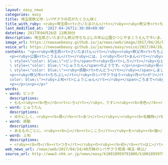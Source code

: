 ```yaml
---
layout: easy_news
categories: easy
title: 埼玉県秩父市-シバザクラの花がたくさん咲く
title_with_ruby: <ruby>埼玉県<rt>さいたまけん</rt></ruby><ruby>秩父市<rt>ちちぶし</rt></ruby>　シバザクラの<ruby>花<rt>はな</rt></ruby>がたくさん<ruby>咲<rt>さ</rt></ruby>く
last_modified_at: '2017-04-26T11:30:00+09:00'
datetime: 2017年04月26日 11時30分
description: 埼玉県さいたまけん秩父市ちちぶしの羊山公園ひつじやまこうえんで今いま、シバザクラの花はながきれいに咲さいています。
image_url: https://newswebeasy.github.io/ja/news/web/image/2017/04/26/k10010959791000.jpg
voice_url: https://newswebeasy.github.io/ja/news/easy/voice/2017/04/26/k10010959791000.mp3
contents: "<p><ruby>埼玉県<rt>さいたまけん</rt></ruby><ruby>秩父市<rt>ちちぶし</rt></ruby>の<ruby>羊山公園<rt>ひつじやまこうえん</rt></ruby>で<ruby>今<rt>いま</rt></ruby>、シバザクラの<ruby>花<rt>はな</rt></ruby>がきれいに<ruby>咲<rt>さ</rt></ruby>いています。</p>\n\
  <p><ruby>公園<rt>こうえん</rt></ruby>には、１<ruby>万<rt>まん</rt></ruby>８０００m²ぐらいの<ruby>場所<rt>ばしょ</rt></ruby>に４０<ruby>万<rt>まん</rt></ruby><ruby>本<rt>ぼん</rt></ruby>のシバザクラがあります。<span\
  \ style=\"color: blue;\">ピンク</span>や<ruby>白<rt>しろ</rt></ruby>などの２ｃｍぐらいの<ruby>花<rt>はな</rt></ruby>がたくさん<ruby>咲<rt>さ</rt></ruby>いていて、きれいな<ruby>色<rt>いろ</rt></ruby>の<span\
  \ style=\"color: blue;\">じゅうたん</span>のようです。</p>\n<p><ruby>見<rt>み</rt></ruby>に<ruby>来<rt>き</rt></ruby>た<ruby>女性<rt>じょせい</rt></ruby>は「<ruby>思<rt>おも</rt></ruby>っていたより<ruby>広<rt>ひろ</rt></ruby>くてすばらしい<ruby>景色<rt>けしき</rt></ruby>で、<span\
  \ style=\"color: blue;\"><ruby>感動<rt>かんどう</rt></ruby></span>しました」と<ruby>話<rt>はな</rt></ruby>していました。</p>\n\
  <p><ruby>秩父市<rt>ちちぶし</rt></ruby>のシバザクラは５<ruby>月<rt>がつ</rt></ruby><span style=\"\
  color: blue;\"><ruby>上旬<rt>じょうじゅん</rt></ruby></span>ごろまで<ruby>楽<rt>たの</rt></ruby>しむことができます。</p>\n\
  <p></p>\n<p></p>"
words:
- word: ピンク
  descriptions:
  - もも<ruby><rb>色</rb><rt>いろ</rt></ruby>。うすい<ruby><rb>赤色</rb><rt>あかいろ</rt></ruby>。
- word: じゅうたん
  descriptions:
  - ゆかにしく、<ruby><rb>厚</rb><rt>あつ</rt></ruby>い<ruby><rb>毛織物</rb><rt>けおりもの</rt></ruby>。カーペット。
- word: 感動
  descriptions:
  - あるものごとに、<ruby><rb>心</rb><rt>こころ</rt></ruby>を<ruby><rb>強</rb><rt>つよ</rt></ruby>く<ruby><rb>動</rb><rt>うご</rt></ruby>かされること。
- word: 上旬
  descriptions:
  - <ruby><rb>月</rb><rt>つき</rt></ruby>の<ruby><rb>初</rb><rt>はじ</rt></ruby>めの<ruby><rb>十日間</rb><rt>とおかかん</rt></ruby>。
web_news_url: /news/web/2017/04/24/40万株のシバザクラ見頃-埼玉-秩父/
source_url: http://www3.nhk.or.jp/news/easy/k10010959791000/k10010959791000.html
...
```

